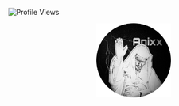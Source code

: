 
![Profile Views](https://komarev.com/ghpvc/?username=nixxcop&color=blue&style=flat)


<p align="center">
  <img src="https://github.com/nixxcop/assets/blob/main/profile.png" width="150" height="150" alt="Profile Picture">
</p>





